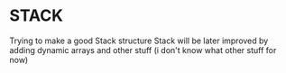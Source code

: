# STACK
Trying to make a good Stack structure
Stack will be later improved by adding dynamic arrays and other stuff (i don't know what other stuff for now)
